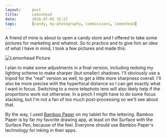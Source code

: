 ```yaml
---
layout:     post
title:      Lemonhead
date:       2016-07-05 15:27
tags:       [candy, my-photography, commissions, lemonhead]
---
```


A friend of mine is about to open a candy store and I offered to take some pictures for marketing and whatnot. So to practice and to give him an idea of what I have in mind, I took a few pictures and made this:

![Lemonhead Picture](http://raritet-blog.s3.amazonaws.com/img/lemonhead.jpg)

I plan to make some adjustments in a final version, including redoing my lighting scheme to make sharper (but smaller) shadows. I'll obviously use a tripod for the "real" version as well, to get a little more sharpness overall. I'll also be more precise with the hyperfocal distance so I can get exactly what I want in focus. Switching to a more telephoto lens will also likely help if the proportions work out otherwise. In a pinch I might have to do some focus stacking, but I'm not a fan of too much post-processing so we'll see about that.

By the way, I used [Bamboo Paper](http://www.wacom.com/en-us/products/software-apps/bamboo-paper-cloud) on my tablet for the lettering. Bamboo Paper is by far my favorite drawing app, at least on the Surface with the Surface Pen, because of the feel. Everyone should use Bamboo Paper's technology for inking in their apps.
